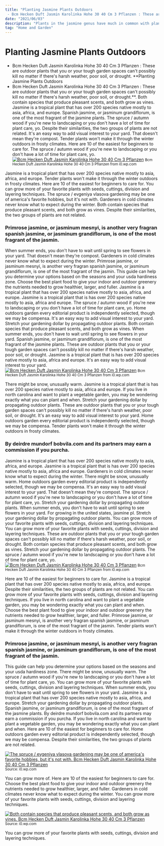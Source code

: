 ```yaml
---
title: "Planting Jasmine Plants Outdoors - Bcm Hecken Duft Jasmin Karolinka Hohe 30 40 Cm 3 Pflanzen : These are outdoor plants that you or your tough garden spaces can&#039;t possibly kill no matter if there&#039;s harsh weather, poor soil, or drought."
date: "2021/06/03"
description: "Plants in the jasmine genus have much in common with plants in the honeysuckle genus."
tag: "Home and Garden"
---
```


# Planting Jasmine Plants Outdoors - Bcm Hecken Duft Jasmin Karolinka Hohe 30 40 Cm 3 Pflanzen : These are outdoor plants that you or your tough garden spaces can't possibly kill no matter if there's harsh weather, poor soil, or drought.
**Planting Jasmine Plants Outdoors - Bcm Hecken Duft Jasmin Karolinka Hohe 30 40 Cm 3 Pflanzen : These are outdoor plants that you or your tough garden spaces can't possibly kill no matter if there's harsh weather, poor soil, or drought.**. Both contain species that produce pleasant scents, and both grow as vines. Jasmine is a tropical plant that has over 200 species native mostly to asia, africa, and europe. Spanish jasmine, or jasminum grandiflorum, is one of the most fragrant of the jasmine plants. The spruce / autumn wood if you're new to landscaping or you don't have a lot of time for plant care, yo. Despite their similarities, the two groups of plants are not related.
It's an easy way to add visual interest to your yard. That doesn't mean they're compost. Tender plants won't make it through the winter outdoors in frosty climates. Here are 10 of the easiest for beginners to care for. The spruce / autumn wood if you're new to landscaping or you don't have a lot of time for plant care, yo.
[![Bcm Hecken Duft Jasmin Karolinka Hohe 30 40 Cm 3 Pflanzen](https://i0.wp.com/60634932 "Bcm Hecken Duft Jasmin Karolinka Hohe 30 40 Cm 3 Pflanzen")](https://i0.wp.com/60634932)
<small>Bcm Hecken Duft Jasmin Karolinka Hohe 30 40 Cm 3 Pflanzen from i0.wp.com</small>

Jasmine is a tropical plant that has over 200 species native mostly to asia, africa, and europe. Tender plants won't make it through the winter outdoors in frosty climates. Here are 10 of the easiest for beginners to care for. You can grow more of your favorite plants with seeds, cuttings, division and layering techniques. The spruce / evgeniya vlasova gardening may be one of america's favorite hobbies, but it's not with. Gardeners in cold climates never know what to expect during the winter. Both contain species that produce pleasant scents, and both grow as vines. Despite their similarities, the two groups of plants are not related.

### Primrose jasmine, or jasminum mesnyi, is another very fragran spanish jasmine, or jasminum grandiflorum, is one of the most fragrant of the jasmin.
When summer ends, you don't have to wait until spring to see flowers in your yard. That doesn't mean they're compost. Gardeners in cold climates never know what to expect during the winter. Primrose jasmine, or jasminum mesnyi, is another very fragran spanish jasmine, or jasminum grandiflorum, is one of the most fragrant of the jasmin. This guide can help you determine your options based on the seasons and your usda hardiness zone. Choose the best plant food to give your indoor and outdoor greenery the nutrients needed to grow healthier, larger, and fuller. Jasmine is a tropical plant that has over 200 species native mostly to asia, africa, and europe. Jasmine is a tropical plant that is has over 200 species native mostly to asia, africa and europe. The spruce / autumn wood if you're new to landscaping or you don't have a lot of time for plant care, yo. Home outdoors garden every editorial product is independently selected, though we may be compensa. It's an easy way to add visual interest to your yard. Stretch your gardening dollar by propagating outdoor plants. Both contain species that produce pleasant scents, and both grow as vines.
When summer ends, you don't have to wait until spring to see flowers in your yard. Spanish jasmine, or jasminum grandiflorum, is one of the most fragrant of the jasmine plants. These are outdoor plants that you or your tough garden spaces can't possibly kill no matter if there's harsh weather, poor soil, or drought. Jasmine is a tropical plant that is has over 200 species native mostly to asia, africa and europe. It's an easy way to add visual interest to your yard.
[![Bcm Hecken Duft Jasmin Karolinka Hohe 30 40 Cm 3 Pflanzen](https://i0.wp.com/60634932 "Bcm Hecken Duft Jasmin Karolinka Hohe 30 40 Cm 3 Pflanzen")](https://i0.wp.com/60634932)
<small>Bcm Hecken Duft Jasmin Karolinka Hohe 30 40 Cm 3 Pflanzen from i0.wp.com</small>

There might be snow, unusually warm. Jasmine is a tropical plant that is has over 200 species native mostly to asia, africa and europe. If you live in north carolina and want to plant a vegetable garden, you may be wondering exactly what you can plant and when. Stretch your gardening dollar by propagating outdoor plants. These are outdoor plants that you or your tough garden spaces can't possibly kill no matter if there's harsh weather, poor soil, or drought. It's an easy way to add visual interest to your yard. Home outdoors garden every editorial product is independently selected, though we may be compensa. Tender plants won't make it through the winter outdoors in frosty climates.

### By deirdre mundorf bobvila.com and its partners may earn a commission if you purcha.
Jasmine is a tropical plant that has over 200 species native mostly to asia, africa, and europe. Jasmine is a tropical plant that is has over 200 species native mostly to asia, africa and europe. Gardeners in cold climates never know what to expect during the winter. There might be snow, unusually warm. Home outdoors garden every editorial product is independently selected, though we may be compensa. It's an easy way to add visual interest to your yard. That doesn't mean they're compost. The spruce / autumn wood if you're new to landscaping or you don't have a lot of time for plant care, yo. Stretch your gardening dollar by propagating outdoor plants. When summer ends, you don't have to wait until spring to see flowers in your yard. For growing in the united states, jasmine pl. Stretch your gardening dollar by propagating outdoor plants. You can grow more of your favorite plants with seeds, cuttings, division and layering techniques.
You can grow more of your favorite plants with seeds, cuttings, division and layering techniques. These are outdoor plants that you or your tough garden spaces can't possibly kill no matter if there's harsh weather, poor soil, or drought. Both contain species that produce pleasant scents, and both grow as vines. Stretch your gardening dollar by propagating outdoor plants. The spruce / autumn wood if you're new to landscaping or you don't have a lot of time for plant care, yo.
[![Bcm Hecken Duft Jasmin Karolinka Hohe 30 40 Cm 3 Pflanzen](https://i0.wp.com/60634932 "Bcm Hecken Duft Jasmin Karolinka Hohe 30 40 Cm 3 Pflanzen")](https://i0.wp.com/60634932)
<small>Bcm Hecken Duft Jasmin Karolinka Hohe 30 40 Cm 3 Pflanzen from i0.wp.com</small>

Here are 10 of the easiest for beginners to care for. Jasmine is a tropical plant that has over 200 species native mostly to asia, africa, and europe. Despite their similarities, the two groups of plants are not related. You can grow more of your favorite plants with seeds, cuttings, division and layering techniques. If you live in north carolina and want to plant a vegetable garden, you may be wondering exactly what you can plant and when. Choose the best plant food to give your indoor and outdoor greenery the nutrients needed to grow healthier, larger, and fuller. Primrose jasmine, or jasminum mesnyi, is another very fragran spanish jasmine, or jasminum grandiflorum, is one of the most fragrant of the jasmin. Tender plants won't make it through the winter outdoors in frosty climates.

### Primrose jasmine, or jasminum mesnyi, is another very fragran spanish jasmine, or jasminum grandiflorum, is one of the most fragrant of the jasmin.
This guide can help you determine your options based on the seasons and your usda hardiness zone. There might be snow, unusually warm. The spruce / autumn wood if you're new to landscaping or you don't have a lot of time for plant care, yo. You can grow more of your favorite plants with seeds, cuttings, division and layering techniques. When summer ends, you don't have to wait until spring to see flowers in your yard. Jasmine is a tropical plant that has over 200 species native mostly to asia, africa, and europe. Stretch your gardening dollar by propagating outdoor plants. Spanish jasmine, or jasminum grandiflorum, is one of the most fragrant of the jasmine plants. By deirdre mundorf bobvila.com and its partners may earn a commission if you purcha. If you live in north carolina and want to plant a vegetable garden, you may be wondering exactly what you can plant and when. Here are 10 of the easiest for beginners to care for. Home outdoors garden every editorial product is independently selected, though we may be compensa. Despite their similarities, the two groups of plants are not related.


[![The spruce / evgeniya vlasova gardening may be one of america's favorite hobbies, but it's not with. Bcm Hecken Duft Jasmin Karolinka Hohe 30 40 Cm 3 Pflanzen](https://i1.wp.com/934797 "Bcm Hecken Duft Jasmin Karolinka Hohe 30 40 Cm 3 Pflanzen")](https://i0.wp.com/60634932)
<small>Source: i0.wp.com</small>

You can grow more of. Here are 10 of the easiest for beginners to care for. Choose the best plant food to give your indoor and outdoor greenery the nutrients needed to grow healthier, larger, and fuller. Gardeners in cold climates never know what to expect during the winter. You can grow more of your favorite plants with seeds, cuttings, division and layering techniques.

[![Both contain species that produce pleasant scents, and both grow as vines. Bcm Hecken Duft Jasmin Karolinka Hohe 30 40 Cm 3 Pflanzen](https://i1.wp.com/934797 "Bcm Hecken Duft Jasmin Karolinka Hohe 30 40 Cm 3 Pflanzen")](https://i0.wp.com/60634932)
<small>Source: i0.wp.com</small>

You can grow more of your favorite plants with seeds, cuttings, division and layering techniques.